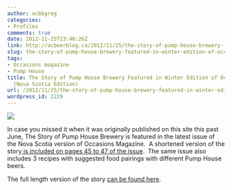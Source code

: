 ```yaml
---
author: acbbgreg
categories:
- Profiles
comments: true
date: 2012-11-25T23:40:26Z
link: http://acbeerblog.ca/2012/11/25/the-story-of-pump-house-brewery-featured-in-winter-edition-of-occasions-magazine-nova-scotia-edition/
slug: the-story-of-pump-house-brewery-featured-in-winter-edition-of-occasions-magazine-nova-scotia-edition
tags:
- Occasions magazine
- Pump House
title: The Story of Pump House Brewery Featured in Winter Edition of Occasions Magazine
  (Nova Scotia Edition)
url: /2012/11/25/the-story-of-pump-house-brewery-featured-in-winter-edition-of-occasions-magazine-nova-scotia-edition/
wordpress_id: 2229
---
```


[![](http://acbeerblog.ca/wp-content/uploads/2012/11/pumphouse.png)](http://acbeerblog.ca/wp-content/uploads/2012/11/pumphouse.png)

In case you missed it when it was originally published on this site this past June, The Story of Pump House Brewery is featured in the latest issue of the Nova Scotia version of Occasions Magazine.  A shortened version of the story[ is included on pages 45 to 47 of the issue](http://issuu.com/tcmedia1/docs/occasionsmagazine).  The same issue also includes 3 recipes with suggested food pairings with different Pump House beers.

The full length version of the story [can be found here](http://atlanticcanadabeerblog.wordpress.com/2012/06/14/the-story-of-pump-house-brewery-moncton-n-b/).
